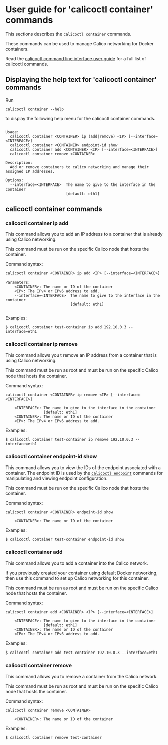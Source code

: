 
# User guide for 'calicoctl container' commands

This sections describes the `calicoctl container` commands.

These commands can be used to manage Calico networking for Docker containers.

Read the [calicoctl command line interface user guide](../calicoctl.md) for a full list of calicoctl commands.

## Displaying the help text for 'calicoctl container' commands

Run

    calicoctl container --help

to display the following help menu for the calicoctl container commands.

```

Usage:
  calicoctl container <CONTAINER> ip (add|remove) <IP> [--interface=<INTERFACE>]
  calicoctl container <CONTAINER> endpoint-id show
  calicoctl container add <CONTAINER> <IP> [--interface=<INTERFACE>]
  calicoctl container remove <CONTAINER>

Description:
  Add or remove containers to calico networking and manage their assigned IP addresses.

Options:
  --interface=<INTERFACE>  The name to give to the interface in the container
                           [default: eth1]

```

## calicoctl container commands

### calicoctl container <CONTAINER> ip add <IP> 

This command allows you to add an IP address to a container that is already
using Calico networking.

This command must be run on the specific Calico node that hosts the container.

Command syntax:

```
calicoctl container <CONTAINER> ip add <IP> [--interface=<INTERFACE>]

Parameters:
    <CONTAINER>: The name or ID of the container
    <IP>: The IPv4 or IPv6 address to add.
    --interface=<INTERFACE>  The name to give to the interface in the container
                             [default: eth1]
    
```

Examples:

```
$ calicoctl container test-container ip add 192.10.0.3 --interface=eth1 
```

### calicoctl container <CONTAINER> ip remove <IP> 

This command allows you t remove an IP address from a container that is
using Calico networking.

This command must be run as root and must be run on the specific Calico node 
that hosts the container.

Command syntax:

```
calicoctl container <CONTAINER> ip remove <IP> [--interface=<INTERFACE>]

    <INTERFACE>: The name to give to the interface in the container
                 [default: eth1]
    <CONTAINER>: The name or ID of the container
    <IP>: The IPv4 or IPv6 address to add.
```

Examples:

```
$ calicoctl container test-container ip remove 192.10.0.3 --interface=eth1 
```

### calicoctl container <CONTAINER> endpoint-id show

This command allows you to view the IDs of the endpoint associated with
a container.  The endpoint ID is used by the 
[`calicoctl endpoint`](endpoint.md) commands for manipulating and viewing
endpoint configuration.

This command must be run on the specific Calico node that hosts the container.

Command syntax:

```
calicoctl container <CONTAINER> endpoint-id show

    <CONTAINER>: The name or ID of the container
```

Examples:

```
$ calicoctl container test-container endpoint-id show
```

### calicoctl container add <CONTAINER> <IP> 

This command allows you to add a container into the Calico network.

If you previously created your container using default Docker networking, then
use this command to set up Calico networking for this container.

This command must be run as root and must be run on the specific Calico node 
that hosts the container.

Command syntax:

```
calicoctl container add <CONTAINER> <IP> [--interface=<INTERFACE>]

    <INTERFACE>: The name to give to the interface in the container
                 [default: eth1]
    <CONTAINER>: The name or ID of the container
    <IP>: The IPv4 or IPv6 address to add.
```

Examples:

```
$ calicoctl container add test-container 192.10.0.3 --interface=eth1 
```

### calicoctl container remove <CONTAINER>

This command allows you to remove a container from the Calico network.

This command must be run as root and must be run on the specific Calico node 
that hosts the container.

Command syntax:

```
calicoctl container remove <CONTAINER>

    <CONTAINER>: The name or ID of the container
```

Examples:

```
$ calicoctl container remove test-container 
```
